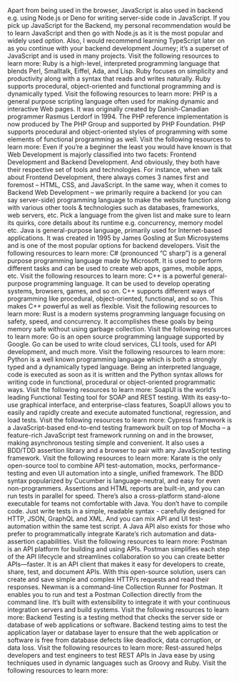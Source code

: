 Apart from being used in the browser, JavaScript is also used in backend e.g. using 
Node.js
 or 
Deno
 for writing server-side code in JavaScript.
If you pick up JavaScript for the Backend, my personal recommendation would be to learn 
JavaScript
 and then go with 
Node.js
 as it is the most popular and widely used option. Also, I would recommend learning TypeScript later on as you continue with your backend development Journey; it’s a superset of JavaScript and is used in many projects.
Visit the following resources to learn more:
Ruby is a high-level, interpreted programming language that blends Perl, Smalltalk, Eiffel, Ada, and Lisp. Ruby focuses on simplicity and productivity along with a syntax that reads and writes naturally. Ruby supports procedural, object-oriented and functional programming and is dynamically typed.
Visit the following resources to learn more:
PHP is a general purpose scripting language often used for making dynamic and interactive Web pages. It was originally created by Danish-Canadian programmer Rasmus Lerdorf in 1994. The PHP reference implementation is now produced by The PHP Group and supported by PHP Foundation. PHP supports procedural and object-oriented styles of programming with some elements of functional programming as well.
Visit the following resources to learn more:
Even if you’re a beginner the least you would have known is that Web Development is majorly classified into two facets: Frontend Development and Backend Development. And obviously, they both have their respective set of tools and technologies. For instance, when we talk about Frontend Development, there always comes 3 names first and foremost – HTML, CSS, and JavaScript.
In the same way, when it comes to Backend Web Development – we primarily require a backend (or you can say server-side) programming language to make the website function along with various other tools &amp; technologies such as databases, frameworks, web servers, etc.
Pick a language from the given list and make sure to learn its quirks, core details about its runtime e.g. concurrency, memory model etc.
Java is general-purpose language, primarily used for Internet-based applications. It was created in 1995 by James Gosling at Sun Microsystems and is one of the most popular options for backend developers.
Visit the following resources to learn more:
C# (pronounced “C sharp”) is a general purpose programming language made by Microsoft. It is used to perform different tasks and can be used to create web apps, games, mobile apps, etc.
Visit the following resources to learn more:
C++ is a powerful general-purpose programming language. It can be used to develop operating systems, browsers, games, and so on. C++ supports different ways of programming like procedural, object-oriented, functional, and so on. This makes C++ powerful as well as flexible.
Visit the following resources to learn more:
Rust is a modern systems programming language focusing on safety, speed, and concurrency. It accomplishes these goals by being memory safe without using garbage collection.
Visit the following resources to learn more:
Go is an open source programming language supported by Google. Go can be used to write cloud services, CLI tools, used for API development, and much more.
Visit the following resources to learn more:
Python is a well known programming language which is both a strongly typed and a dynamically typed language. Being an interpreted language, code is executed as soon as it is written and the Python syntax allows for writing code in functional, procedural or object-oriented programmatic ways.
Visit the following resources to learn more:
SoapUI is the world’s leading Functional Testing tool for SOAP and REST testing. With its easy-to-use graphical interface, and enterprise-class features, SoapUI allows you to easily and rapidly create and execute automated functional, regression, and load tests.
Visit the following resources to learn more:
Cypress framework is a JavaScript-based end-to-end testing framework built on top of Mocha – a feature-rich JavaScript test framework running on and in the browser, making asynchronous testing simple and convenient. It also uses a BDD/TDD assertion library and a browser to pair with any JavaScript testing framework.
Visit the following resources to learn more:
Karate is the only open-source tool to combine API test-automation, mocks, performance-testing and even UI automation into a single, unified framework. The BDD syntax popularized by Cucumber is language-neutral, and easy for even non-programmers. Assertions and HTML reports are built-in, and you can run tests in parallel for speed.
There’s also a cross-platform stand-alone executable for teams not comfortable with Java. You don’t have to compile code. Just write tests in a simple, readable syntax - carefully designed for HTTP, JSON, GraphQL and XML. And you can mix API and UI test-automation within the same test script.
A Java API also exists for those who prefer to programmatically integrate Karate’s rich automation and data-assertion capabilities.
Visit the following resources to learn more:
Postman is an API platform for building and using APIs. Postman simplifies each step of the API lifecycle and streamlines collaboration so you can create better APIs—faster. It is an API client that makes it easy for developers to create, share, test, and document APIs. With this open-source solution, users can create and save simple and complex HTTP/s requests and read their responses.
Newman is a command-line Collection Runner for Postman. It enables you to run and test a Postman Collection directly from the command line. It’s built with extensibility to integrate it with your continuous integration servers and build systems.
Visit the following resources to learn more:
Backend Testing is a testing method that checks the server side or database of web applications or software. Backend testing aims to test the application layer or database layer to ensure that the web application or software is free from database defects like deadlock, data corruption, or data loss.
Visit the following resources to learn more:
Rest-assured helps developers and test engineers to test REST APIs in Java ease by using techniques used in dynamic languages such as Groovy and Ruby.
Visit the following resources to learn more:

